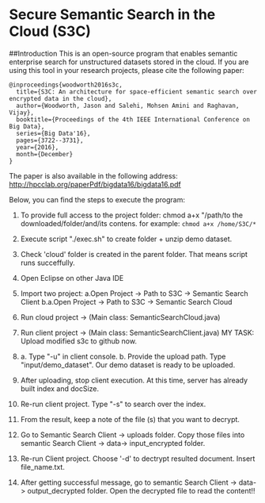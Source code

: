 # Secure Semantic Search in the Cloud (S3C)
##Introduction
This is an open-source program that enables semantic enterprise search for unstructured datasets stored in the cloud. 
If you are using this tool in your research projects, please cite the following paper:
```
@inproceedings{woodworth2016s3c,
  title={S3C: An architecture for space-efficient semantic search over encrypted data in the cloud},
  author={Woodworth, Jason and Salehi, Mohsen Amini and Raghavan, Vijay},
  booktitle={Proceedings of the 4th IEEE International Conference on Big Data},
  series={Big Data'16},
  pages={3722--3731},
  year={2016},
  month={December}
}
```
The paper is also available in the following address:
http://hpcclab.org/paperPdf/bigdata16/bigdata16.pdf

Below, you can find the steps to execute the program:
1. To provide full access to the project folder: chmod a+x "/path/to the downloaded/folder/and/its contens.  for example:
```chmod a+x /home/S3C/*``` 
2. Execute script "./exec.sh" to create folder + unzip demo dataset. 
3. Check 'cloud' folder is created in the parent folder. That means script runs succeffully. 
4. Open Eclipse on other Java IDE
5. Import two project:
 	a.Open Project -> Path to S3C -> Semantic Search Client
        b.a.Open Project -> Path to S3C -> Semantic Search Cloud 

6. Run cloud project -> (Main class: SemanticSearchCloud.java)
7. Run client project -> (Main class: SemanticSearchClient.java)
MY TASK: Upload modified s3c to github now.
8. 
   a. Type "-u" in client console.
   b. Provide the upload path. Type "input/demo_dataset". Our demo dataset is ready to be uploaded. 


9. After uploading, stop client execution. At this time, server has already built index and docSize. 

10. Re-run client project. Type "-s" to search over the index.

11. From the result, keep a note of the file (s) that you want to decrypt. 
12. Go to Semantic Search Client -> uploads folder. Copy those files into semantic Search Client -> data-> input_encrypted folder.
13. Re-run Client project. Choose '-d' to dectrypt resulted document. Insert file_name.txt. 
14. After getting successful message, go to semantic Search Client -> data-> output_decrypted folder. Open the decrypted file to read the content!!







